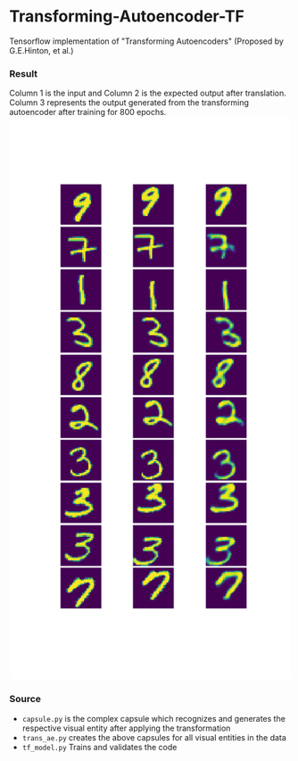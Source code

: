 # Transforming-Autoencoder-TF
Tensorflow implementation of "Transforming Autoencoders" (Proposed by G.E.Hinton, et al.)

### Result
Column 1 is the input and Column 2 is the expected output after translation. Column 3 represents the output generated from the transforming autoencoder after training for 800 epochs.
![Result](extras/epoch_800.png)

### Source
+ `capsule.py` is the complex capsule which recognizes and generates the respective visual entity after applying the transformation
+ `trans_ae.py` creates the above capsules for all visual entities in the data
+ `tf_model.py` Trains and validates the code

